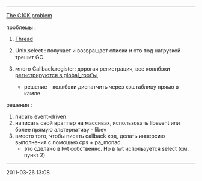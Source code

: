 * * * * *

[The C10K problem](http://www.kegel.com/c10k.html)

проблемы :

1.  [Thread](kamlo_wiki/blob/master/Threads.md)
2.  Unix.select : получает и возвращает списки и это под нагрузкой трешит GC.
3.  много Callback.register: дорогая регистрация, все коллбэки
    [регистрируются в
    global\_root'ы](http://caml.inria.fr/pub/ml-archives/caml-list/2004/07/c5ae3b6a64b70fbfbb6b373af4a1b553.en.html),

    -   решение - коллбэки диспатчить через хэштаблицу прямо в камле

решения :

1.  писать event-driven
2.  написать свой враппер на массивах, использовать libevent или более
    прямую альтернативу - libev
3.  вместо того, чтобы писать callback код, делать инверсию выполнения с
    помошью cps + pa\_monad.
    -   это сделано в lwt собственно. Но в lwt используется select (см.
        пункт 2)

* * * * *

2011-03-26 13:08
